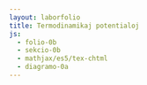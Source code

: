 ```yaml
---
layout: laborfolio
title: Termodinamikaj potentialoj
js:
  - folio-0b
  - sekcio-0b  
  - mathjax/es5/tex-chtml
  - diagramo-0a 
---
```


<!-- 

https://de.wikipedia.org/wiki/Thermodynamisches_Potential 
https://www.youtube.com/watch?v=00WL4JX5fX8


-->

<!-- 
... nula leĝo de termodinamiko: ekvilibro inter tri konektitaj sistemoj kaj ties temepraturo.

-->
